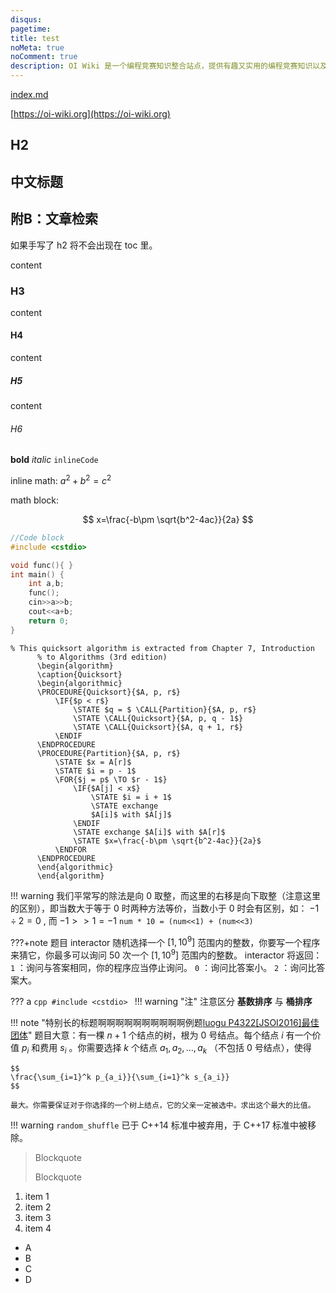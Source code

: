```yaml
---
disqus:
pagetime:
title: test
noMeta: true
noComment: true
description: OI Wiki 是一个编程竞赛知识整合站点，提供有趣又实用的编程竞赛知识以及其他有帮助的内容，帮助广大编程竞赛爱好者更快更深入地学习编程竞赛
---
```


[index.md](./index.md)

[https://oi-wiki.org](https://oi-wiki.org)

## H2

## 中文标题

<h2 id = "index"> 附B：文章检索 </h2>

如果手写了 h2 将不会出现在 toc 里。

content

### H3

content

#### H4

content

##### H5

content

###### H6

**bold** *italic* `inlineCode`

inline math: $a^2+b^2=c^2$

math block:

$$
x=\frac{-b\pm \sqrt{b^2-4ac}}{2a}
$$

```cpp
//Code block
#include <cstdio>

void func(){ }
int main() {
    int a,b;
    func();
    cin>>a>>b;
    cout<<a+b;
    return 0;
}
```

```pseudo
% This quicksort algorithm is extracted from Chapter 7, Introduction 
      % to Algorithms (3rd edition) 
      \begin{algorithm}
      \caption{Quicksort}
      \begin{algorithmic}
      \PROCEDURE{Quicksort}{$A, p, r$}
          \IF{$p < r$} 
              \STATE $q = $ \CALL{Partition}{$A, p, r$}
              \STATE \CALL{Quicksort}{$A, p, q - 1$}
              \STATE \CALL{Quicksort}{$A, q + 1, r$}
          \ENDIF
      \ENDPROCEDURE
      \PROCEDURE{Partition}{$A, p, r$}
          \STATE $x = A[r]$
          \STATE $i = p - 1$
          \FOR{$j = p$ \TO $r - 1$}
              \IF{$A[j] < x$}
                  \STATE $i = i + 1$
                  \STATE exchange
                  $A[i]$ with $A[j]$
              \ENDIF
              \STATE exchange $A[i]$ with $A[r]$
              \STATE $x=\frac{-b\pm \sqrt{b^2-4ac}}{2a}$
          \ENDFOR
      \ENDPROCEDURE
      \end{algorithmic}
      \end{algorithm}
```

!!! warning
    我们平常写的除法是向 0 取整，而这里的右移是向下取整（注意这里的区别），即当数大于等于 0 时两种方法等价，当数小于 0 时会有区别，如： $-1 \div 2 = 0$ , 而 $-1 >> 1 = -1$
 `num * 10 = (num<<1) + (num<<3)`

???+note 题目
    interactor 随机选择一个 $[1,10^9]$ 范围内的整数，你要写一个程序来猜它，你最多可以询问 $50$ 次一个 $[1,10^9]$ 范围内的整数。
    interactor 将返回：
     `1` ：询问与答案相同，你的程序应当停止询问。
     `0` ：询问比答案小。
     `2` ：询问比答案大。

??? a
    ```cpp
    #include <cstdio>
    ```
!!! warning "注"
    注意区分 **基数排序** 与 **桶排序**

!!! note "特别长的标题啊啊啊啊啊啊啊啊啊啊例题[luogu P4322\[JSOI2016\]最佳团体](https://www.luogu.org/problemnew/show/P4322)"
    题目大意：有一棵 $n+1$ 个结点的树，根为 $0$ 号结点。每个结点 $i$ 有一个价值 $p_i$ 和费用 $s_i$ 。你需要选择 $k$ 个结点 $a_1,a_2,\ldots,a_k$ （不包括 $0$ 号结点），使得

    $$
    \frac{\sum_{i=1}^k p_{a_i}}{\sum_{i=1}^k s_{a_i}}
    $$

    最大。你需要保证对于你选择的一个树上结点，它的父亲一定被选中。求出这个最大的比值。

!!! warning `random_shuffle` 已于 C++14 标准中被弃用，于 C++17 标准中被移除。

> Blockquote
>
> Blockquote

1. item 1
2. item 2
3. item 3
4. item 4


- A
- B
- C
- D
